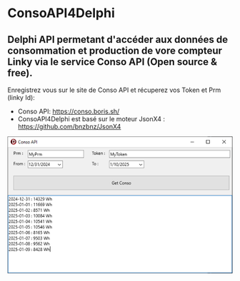 # ConsoAPI4Delphi
Delphi API permetant d'accéder aux données de consommation et production de vore compteur Linky via le service Conso API (Open source & free).
-
Enregistrez vous sur le site de Conso API et récuperez vos Token et Prm (linky Id):

- Conso API: https://conso.boris.sh/
- ConsoAPI4Delphi est basé sur le moteur JsonX4 : https://github.com/bnzbnz/JsonX4

![image info](Images/form1.png)
